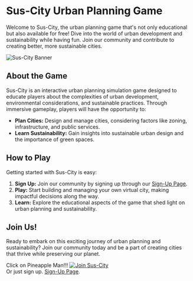# Sus-City Urban Planning Game

Welcome to Sus-City, the urban planning game that's not only educational but also available for free! Dive into the world of urban development and sustainability while having fun. Join our community and contribute to creating better, more sustainable cities.

![Sus-City Banner](https://sus-city.github.io/BASE%20DEVELOPMENTS/BASE-0.png)
## About the Game

Sus-City is an interactive urban planning simulation game designed to educate players about the complexities of urban development, environmental considerations, and sustainable practices. Through immersive gameplay, players will have the opportunity to:

- **Plan Cities:** Design and manage cities, considering factors like zoning, infrastructure, and public services.
- **Learn Sustainability:** Gain insights into sustainable urban design and the importance of green spaces.

## How to Play

Getting started with Sus-City is easy:

1. **Sign Up:** Join our community by signing up through our [Sign-Up Page](https://sus-city.github.io/SIGNUP-PAGE/signup.html).
3. **Play:** Start building and managing your own virtual city, making impactful decisions along the way.
4. **Learn:** Explore the educational aspects of the game that shed light on urban planning and sustainability.

## Join Us!

Ready to embark on this exciting journey of urban planning and sustainability? Join our community today and be a part of creating cities that thrive while preserving our planet.

Click on Pineapple Man!!!
[![Join Sus-City](https://sus-city.github.io/DEVELOPMENT-PROJ-SERVE/SHOP-DISPLAY-PINEAPPLE-MAN.png)](https://www.youtube.com/watch?v=dQw4w9WgXcQ)  
Or just sign up. [Sign-Up Page](https://sus-city.github.io/SIGNUP-PAGE/signup.html).
